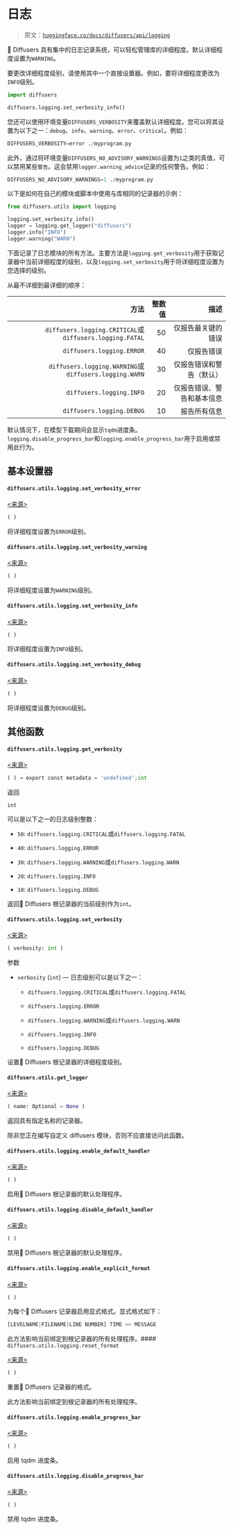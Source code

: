 # 日志

> 原文：[`huggingface.co/docs/diffusers/api/logging`](https://huggingface.co/docs/diffusers/api/logging)

🤗 Diffusers 具有集中的日志记录系统，可以轻松管理库的详细程度。默认详细程度设置为`WARNING`。

要更改详细程度级别，请使用其中一个直接设置器。例如，要将详细程度更改为`INFO`级别。

```py
import diffusers

diffusers.logging.set_verbosity_info()
```

您还可以使用环境变量`DIFFUSERS_VERBOSITY`来覆盖默认详细程度。您可以将其设置为以下之一：`debug`、`info`、`warning`、`error`、`critical`。例如：

```py
DIFFUSERS_VERBOSITY=error ./myprogram.py
```

此外，通过将环境变量`DIFFUSERS_NO_ADVISORY_WARNINGS`设置为`1`之类的真值，可以禁用某些`警告`。这会禁用`logger.warning_advice`记录的任何警告。例如：

```py
DIFFUSERS_NO_ADVISORY_WARNINGS=1 ./myprogram.py
```

以下是如何在自己的模块或脚本中使用与库相同的记录器的示例：

```py
from diffusers.utils import logging

logging.set_verbosity_info()
logger = logging.get_logger("diffusers")
logger.info("INFO")
logger.warning("WARN")
```

下面记录了日志模块的所有方法。主要方法是`logging.get_verbosity`用于获取记录器中当前详细程度的级别，以及`logging.set_verbosity`用于将详细程度设置为您选择的级别。

从最不详细到最详细的顺序：

| 方法 | 整数值 | 描述 |
| --: | --: | --: |
| `diffusers.logging.CRITICAL`或`diffusers.logging.FATAL` | 50 | 仅报告最关键的错误 |
| `diffusers.logging.ERROR` | 40 | 仅报告错误 |
| `diffusers.logging.WARNING`或`diffusers.logging.WARN` | 30 | 仅报告错误和警告（默认） |
| `diffusers.logging.INFO` | 20 | 仅报告错误、警告和基本信息 |
| `diffusers.logging.DEBUG` | 10 | 报告所有信息 |

默认情况下，在模型下载期间会显示`tqdm`进度条。`logging.disable_progress_bar`和`logging.enable_progress_bar`用于启用或禁用此行为。

## 基本设置器

#### `diffusers.utils.logging.set_verbosity_error`

[<来源>](https://github.com/huggingface/diffusers/blob/v0.26.3/src/diffusers/utils/logging.py#L179)

```py
( )
```

将详细程度设置为`ERROR`级别。

#### `diffusers.utils.logging.set_verbosity_warning`

[<来源>](https://github.com/huggingface/diffusers/blob/v0.26.3/src/diffusers/utils/logging.py#L169)

```py
( )
```

将详细程度设置为`WARNING`级别。

#### `diffusers.utils.logging.set_verbosity_info`

[<来源>](https://github.com/huggingface/diffusers/blob/v0.26.3/src/diffusers/utils/logging.py#L164)

```py
( )
```

将详细程度设置为`INFO`级别。

#### `diffusers.utils.logging.set_verbosity_debug`

[<来源>](https://github.com/huggingface/diffusers/blob/v0.26.3/src/diffusers/utils/logging.py#L174)

```py
( )
```

将详细程度设置为`DEBUG`级别。

## 其他函数

#### `diffusers.utils.logging.get_verbosity`

[<来源>](https://github.com/huggingface/diffusers/blob/v0.26.3/src/diffusers/utils/logging.py#L125)

```py
( ) → export const metadata = 'undefined';int
```

返回

`int`

可以是以下之一的日志级别整数：

+   `50`: `diffusers.logging.CRITICAL`或`diffusers.logging.FATAL`

+   `40`: `diffusers.logging.ERROR`

+   `30`: `diffusers.logging.WARNING`或`diffusers.logging.WARN`

+   `20`: `diffusers.logging.INFO`

+   `10`: `diffusers.logging.DEBUG`

返回🤗 Diffusers 根记录器的当前级别作为`int`。

#### `diffusers.utils.logging.set_verbosity`

[<来源>](https://github.com/huggingface/diffusers/blob/v0.26.3/src/diffusers/utils/logging.py#L145)

```py
( verbosity: int )
```

参数

+   `verbosity` (`int`) — 日志级别可以是以下之一：

    +   `diffusers.logging.CRITICAL`或`diffusers.logging.FATAL`

    +   `diffusers.logging.ERROR`

    +   `diffusers.logging.WARNING`或`diffusers.logging.WARN`

    +   `diffusers.logging.INFO`

    +   `diffusers.logging.DEBUG`

设置🤗 Diffusers 根记录器的详细程度级别。

#### `diffusers.utils.get_logger`

[<来源>](https://github.com/huggingface/diffusers/blob/v0.26.3/src/diffusers/utils/logging.py#L111)

```py
( name: Optional = None )
```

返回具有指定名称的记录器。

除非您正在编写自定义 diffusers 模块，否则不应直接访问此函数。

#### `diffusers.utils.logging.enable_default_handler`

[<来源>](https://github.com/huggingface/diffusers/blob/v0.26.3/src/diffusers/utils/logging.py#L193)

```py
( )
```

启用🤗 Diffusers 根记录器的默认处理程序。

#### `diffusers.utils.logging.disable_default_handler`

[<来源>](https://github.com/huggingface/diffusers/blob/v0.26.3/src/diffusers/utils/logging.py#L184)

```py
( )
```

禁用🤗 Diffusers 根记录器的默认处理程序。

#### `diffusers.utils.logging.enable_explicit_format`

[<来源>](https://github.com/huggingface/diffusers/blob/v0.26.3/src/diffusers/utils/logging.py#L239)

```py
( )
```

为每个🤗 Diffusers 记录器启用显式格式。显式格式如下：

```py
[LEVELNAME|FILENAME|LINE NUMBER] TIME >> MESSAGE
```

此方法影响当前绑定到根记录器的所有处理程序。#### `diffusers.utils.logging.reset_format`

[<来源>](https://github.com/huggingface/diffusers/blob/v0.26.3/src/diffusers/utils/logging.py#L254)

```py
( )
```

重置🤗 Diffusers 记录器的格式。

此方法影响当前绑定到根记录器的所有处理程序。

#### `diffusers.utils.logging.enable_progress_bar`

[<来源>](https://github.com/huggingface/diffusers/blob/v0.26.3/src/diffusers/utils/logging.py#L330)

```py
( )
```

启用 tqdm 进度条。

#### `diffusers.utils.logging.disable_progress_bar`

[<来源>](https://github.com/huggingface/diffusers/blob/v0.26.3/src/diffusers/utils/logging.py#L336)

```py
( )
```

禁用 tqdm 进度条。
